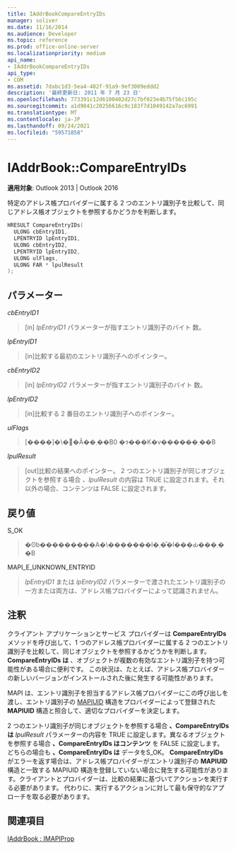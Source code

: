 ```yaml
---
title: IAddrBookCompareEntryIDs
manager: soliver
ms.date: 11/16/2014
ms.audience: Developer
ms.topic: reference
ms.prod: office-online-server
ms.localizationpriority: medium
api_name:
- IAddrBookCompareEntryIDs
api_type:
- COM
ms.assetid: 7dabc1d3-5ea4-482f-91a9-9ef3009eddd2
description: '最終更新日: 2011 年 7 月 23 日'
ms.openlocfilehash: 773391c12d6100482d27c7bf023e4b75f56c195c
ms.sourcegitcommit: a1d9041c20256616c9c183f7d1049142a7ac6991
ms.translationtype: MT
ms.contentlocale: ja-JP
ms.lasthandoff: 09/24/2021
ms.locfileid: "59571858"
---
```

# <a name="iaddrbookcompareentryids"></a>IAddrBook::CompareEntryIDs

  
  
**適用対象**: Outlook 2013 | Outlook 2016 
  
特定のアドレス帳プロバイダーに属する 2 つのエントリ識別子を比較して、同じアドレス帳オブジェクトを参照するかどうかを判断します。 
  
```cpp
HRESULT CompareEntryIDs(
  ULONG cbEntryID1,
  LPENTRYID lpEntryID1,
  ULONG cbEntryID2,
  LPENTRYID lpEntryID2,
  ULONG ulFlags,
  ULONG FAR * lpulResult
);
```

## <a name="parameters"></a>パラメーター

 _cbEntryID1_
  
> [in]  _lpEntryID1_ パラメーターが指すエントリ識別子のバイト 数。 
    
 _lpEntryID1_
  
> [in]比較する最初のエントリ識別子へのポインター。
    
 _cbEntryID2_
  
> [in]  _lpEntryID2_ パラメーターが指すエントリ識別子のバイト 数。 
    
 _lpEntryID2_
  
> [in]比較する 2 番目のエントリ識別子へのポインター。
    
 _ulFlags_
  
> [����]�\�񂳂�Ă��܂��B0 �ɂ���K�v������܂��B
    
 _lpulResult_
  
> [out]比較の結果へのポインター。 2 つのエントリ識別子が同じオブジェクトを参照する場合  _、lpulResult_ の内容は TRUE に設定されます。それ以外の場合、コンテンツは FALSE に設定されます。 
    
## <a name="return-value"></a>戻り値

S_OK 
  
> �ʘb���������A�\�������l�܂��͒l���Ԃ���܂��B
    
MAPI_E_UNKNOWN_ENTRYID 
  
> _lpEntryID1_ または _lpEntryID2_ パラメーターで渡されたエントリ識別子の一方または両方は、アドレス帳プロバイダーによって認識されません。 
    
## <a name="remarks"></a>注釈

クライアント アプリケーションとサービス プロバイダーは **CompareEntryIDs** メソッドを呼び出して、1 つのアドレス帳プロバイダーに属する 2 つのエントリ識別子を比較して、同じオブジェクトを参照するかどうかを判断します。 **CompareEntryIDs は** 、オブジェクトが複数の有効なエントリ識別子を持つ可能性がある場合に便利です。 この状況は、たとえば、アドレス帳プロバイダーの新しいバージョンがインストールされた後に発生する可能性があります。 
  
MAPI は、エントリ識別子を担当するアドレス帳プロバイダーにこの呼び出しを渡し、エントリ識別子の [MAPIUID](mapiuid.md) 構造をプロバイダーによって登録された **MAPIUID** 構造と照合して、適切なプロバイダーを決定します。 
  
2 つのエントリ識別子が同じオブジェクトを参照する場合 **、CompareEntryIDs は**  _lpulResult_ パラメーターの内容を TRUE に設定します。異なるオブジェクトを参照する場合 **、CompareEntryIDs はコンテンツ** を FALSE に設定します。 どちらの場合も **、CompareEntryIDs は** データをS_OK。 **CompareEntryIDs** がエラーを返す場合は、アドレス帳プロバイダーがエントリ識別子の **MAPIUID** 構造と一致する MAPIUID 構造を登録していない場合に発生する可能性があります。クライアントとプロバイダーは、比較の結果に基づいてアクションを実行する必要があります。 代わりに、実行するアクションに対して最も保守的なアプローチを取る必要があります。 
  
## <a name="see-also"></a>関連項目



[IAddrBook : IMAPIProp](iaddrbookimapiprop.md)

